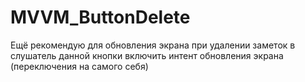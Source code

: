 # MVVM_ButtonDelete
Ещё рекомендую для обновления экрана при удалении заметок в слушатель данной кнопки включить интент обновления экрана (переключения на самого себя)
